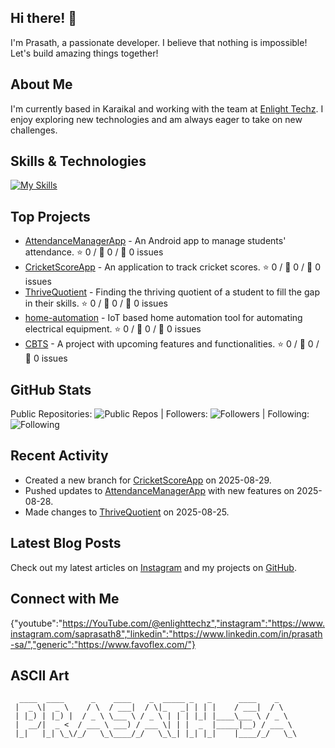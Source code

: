 ## Hi there! 👋

I'm Prasath, a passionate developer. I believe that nothing is impossible! Let's build amazing things together!

## About Me

I'm currently based in Karaikal and working with the team at [Enlight Techz](). I enjoy exploring new technologies and am always eager to take on new challenges.

## Skills & Technologies

[![My Skills](https://skillicons.dev/icons?i=androidstudio,docker,html,css,js,git,github,flutter,nodejs,express,flask,mongodb,postman,graphql,redis,java,kotlin,vue,react&perline=8)](https://skillicons.dev)

## Top Projects

- [AttendanceManagerApp](https://github.com/PRASATH-SA/AttendanceManagerApp) - An Android app to manage students' attendance. ⭐️ 0 / 🔄 0 / 🚪 0 issues
- [CricketScoreApp](https://github.com/PRASATH-SA/CricketScoreApp) - An application to track cricket scores. ⭐️ 0 / 🔄 0 / 🚪 0 issues
- [ThriveQuotient](https://github.com/PRASATH-SA/ThriveQuotient) - Finding the thriving quotient of a student to fill the gap in their skills. ⭐️ 0 / 🔄 0 / 🚪 0 issues
- [home-automation](https://github.com/PRASATH-SA/home-automation) - IoT based home automation tool for automating electrical equipment. ⭐️ 0 / 🔄 0 / 🚪 0 issues
- [CBTS](https://github.com/PRASATH-SA/CBTS) - A project with upcoming features and functionalities. ⭐️ 0 / 🔄 0 / 🚪 0 issues

## GitHub Stats

Public Repositories: ![Public Repos](https://img.shields.io/badge/Public%20Repos-26-blue)  |  Followers: ![Followers](https://img.shields.io/badge/Followers-7-green)  |  Following: ![Following](https://img.shields.io/badge/Following-48-purple)

## Recent Activity

- Created a new branch for [CricketScoreApp](https://github.com/PRASATH-SA/CricketScoreApp) on 2025-08-29.
- Pushed updates to [AttendanceManagerApp](https://github.com/PRASATH-SA/AttendanceManagerApp) with new features on 2025-08-28.
- Made changes to [ThriveQuotient](https://github.com/PRASATH-SA/ThriveQuotient) on 2025-08-25.

## Latest Blog Posts

Check out my latest articles on [Instagram](https://www.instagram.com/saprasath8/) and my projects on [GitHub](https://github.com/PRASATH-SA).

## Connect with Me

{"youtube":"https://YouTube.com/@enlighttechz","instagram":"https://www.instagram.com/saprasath8","linkedin":"https://www.linkedin.com/in/prasath-sa/","generic":"https://www.favoflex.com/"}

## ASCII Art

```
  ____  ____      _    ____    _  _____ _   _      ____    _    
 |  _ \|  _ \    / \  / ___|  / \|_   _| | | |    / ___|  / \   
 | |_) | |_) |  / _ \ \___ \ / _ \ | | | |_| |____\___ \ / _ \  
 |  __/|  _ <  / ___ \ ___) / ___ \| | |  _  |_____|__) / ___ \ 
 |_|   |_| \_\/_/   \_\____/_/   \_\_| |_| |_|    |____/_/   \_\
                                                                
```

